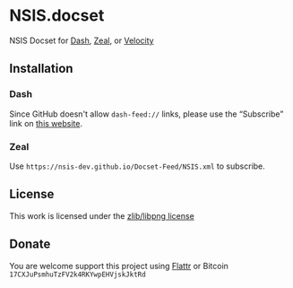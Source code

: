 # NSIS.docset

NSIS Docset for [Dash](http://kapeli.com/dash), [Zeal](http://zealdocs.org/), or [Velocity](https://velocity.silverlakesoftware.com/)

## Installation

### Dash

Since GitHub doesn't allow `dash-feed://` links, please use the “Subscribe” link on [this website](https://idleberg.github.io/NSIS.docset/Contents/Resources/Documents/index.html).

### Zeal

Use `https://nsis-dev.github.io/Docset-Feed/NSIS.xml` to subscribe.

## License

This work is licensed under the [zlib/libpng license](LICENSE)

## Donate

You are welcome support this project using [Flattr](https://flattr.com/submit/auto?user_id=idleberg&url=https://github.com/idleberg/NSIS.docset) or Bitcoin `17CXJuPsmhuTzFV2k4RKYwpEHVjskJktRd`

